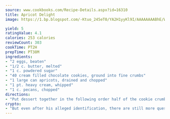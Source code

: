 ```yaml
---
source: www.cookbooks.com/Recipe-Details.aspx?id=16310
title: Apricot Delight
image: https://1.bp.blogspot.com/-Ktuo_245eT0/YA2H1yyKl9I/AAAAAAAABhE/WMoqSq2tWOcgMkPaLYZ-49h8pVDUUwFCQCLcBGAsYHQ/s307/5.png

yield: 5
ratingValue: 4.1
calories: 253 calories
reviewCount: 303
cookTime: PT2H
prepTime: PT38M
ingredients:
- "2 eggs, beaten"
- "1/2 c. butter, melted"
- "1 c. powdered sugar"
- "40 cream filled chocolate cookies, ground into fine crumbs"
- "1 large can apricots, drained and chopped"
- "1 pt. heavy cream, whipped"
- "1 c. pecans, chopped"
directions:
- "Put dessert together in the following order half of the cookie crumbs, all of the sauce, half of the whipped cream, half of the nuts, all of the apricots, remaining nuts, whipped cream and cookie crumbs. Makes 12 servings. This freezes well."
crypto:
- "But even after his alleged identification, there are still more questions than answers about the enigmatic creator of Bitcoin."
---
```

